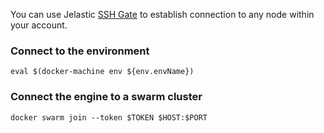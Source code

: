 You can use Jelastic [SSH Gate](https://docs.jelastic.com/ssh-gate) to establish connection to any node within your account.

### Connect to the environment
```
eval $(docker-machine env ${env.envName})
```

### Connect the engine to a swarm cluster
```
docker swarm join --token $TOKEN $HOST:$PORT
```
